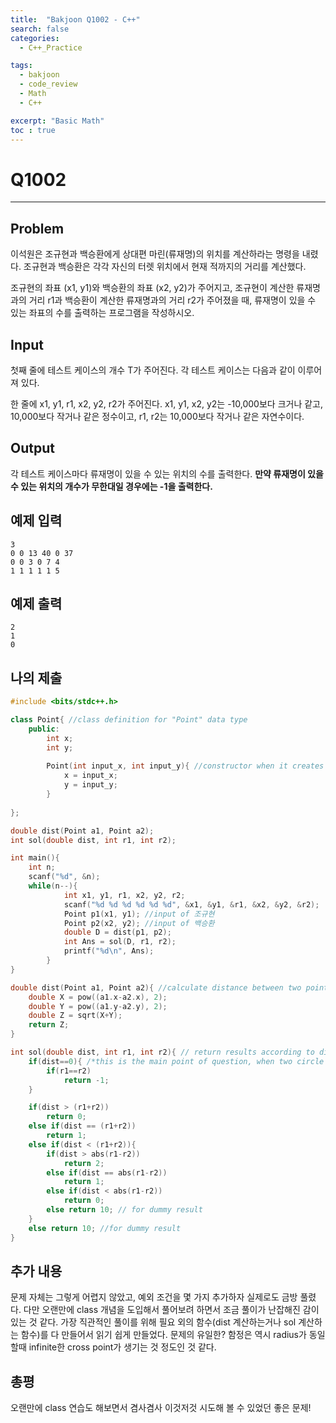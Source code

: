 ```yaml
---
title:  "Bakjoon Q1002 - C++"
search: false
categories: 
  - C++_Practice

tags:
  - bakjoon
  - code_review
  - Math
  - C++

excerpt: "Basic Math"
toc : true
---
```


# __Q1002__
___
## Problem
이석원은 조규현과 백승환에게 상대편 마린(류재명)의 위치를 계산하라는 명령을 내렸다. 조규현과 백승환은 각각 자신의 터렛 위치에서 현재 적까지의 거리를 계산했다.

조규현의 좌표 (x1, y1)와 백승환의 좌표 (x2, y2)가 주어지고, 조규현이 계산한 류재명과의 거리 r1과 백승환이 계산한 류재명과의 거리 r2가 주어졌을 때, 류재명이 있을 수 있는 좌표의 수를 출력하는 프로그램을 작성하시오.

## Input
첫째 줄에 테스트 케이스의 개수 T가 주어진다. 각 테스트 케이스는 다음과 같이 이루어져 있다.

한 줄에 x1, y1, r1, x2, y2, r2가 주어진다. x1, y1, x2, y2는 -10,000보다 크거나 같고, 10,000보다 작거나 같은 정수이고, r1, r2는 10,000보다 작거나 같은 자연수이다.

## Output
각 테스트 케이스마다 류재명이 있을 수 있는 위치의 수를 출력한다. __만약 류재명이 있을 수 있는 위치의 개수가 무한대일 경우에는 -1을 출력한다.__

## 예제 입력
```
3
0 0 13 40 0 37
0 0 3 0 7 4
1 1 1 1 1 5
```

## 예제 출력

```
2
1
0
```

## 나의 제출
```cpp
#include <bits/stdc++.h>

class Point{ //class definition for "Point" data type 
    public:
        int x;
        int y;
       
        Point(int input_x, int input_y){ //constructor when it creates objects "Point X"
            x = input_x;
            y = input_y;
        }
        
};

double dist(Point a1, Point a2);
int sol(double dist, int r1, int r2);

int main(){
    int n;
    scanf("%d", &n);
    while(n--){
            int x1, y1, r1, x2, y2, r2;
            scanf("%d %d %d %d %d %d", &x1, &y1, &r1, &x2, &y2, &r2);
            Point p1(x1, y1); //input of 조규현
            Point p2(x2, y2); //input of 백승환
            double D = dist(p1, p2);
            int Ans = sol(D, r1, r2);
            printf("%d\n", Ans);
        }
}

double dist(Point a1, Point a2){ //calculate distance between two points
    double X = pow((a1.x-a2.x), 2);
    double Y = pow((a1.y-a2.y), 2);
    double Z = sqrt(X+Y);
    return Z;
}

int sol(double dist, int r1, int r2){ // return results according to distance(by func "dist"), and two radius r1 & r2
    if(dist==0){ /*this is the main point of question, when two circle have same radius and same center, their cross point it infinite.*/
        if(r1==r2)
            return -1;
    }

    if(dist > (r1+r2))
        return 0;
    else if(dist == (r1+r2))
        return 1;
    else if(dist < (r1+r2)){
        if(dist > abs(r1-r2))
            return 2;
        else if(dist == abs(r1-r2))
            return 1;
        else if(dist < abs(r1-r2))
            return 0;
        else return 10; // for dummy result
    }
    else return 10; //for dummy result
}
```

## 추가 내용
문제 자체는 그렇게 어렵지 않았고, 예외 조건을 몇 가지 추가하자 실제로도 금방 풀렸다. 다만 오랜만에 class 개념을 도입해서 풀어보려 하면서 조금 풀이가 난잡해진 감이 있는 것 같다. 가장 직관적인 풀이를 위해 필요 외의 함수(dist 계산하는거나 sol 계산하는 함수)를 다 만들어서 읽기 쉽게 만들었다. 
문제의 유일한? 함정은 역시 radius가 동일할때 infinite한 cross point가 생기는 것 정도인 것 같다.

## 총평
오랜만에 class 연습도 해보면서 겸사겸사 이것저것 시도해 볼 수 있었던 좋은 문제!